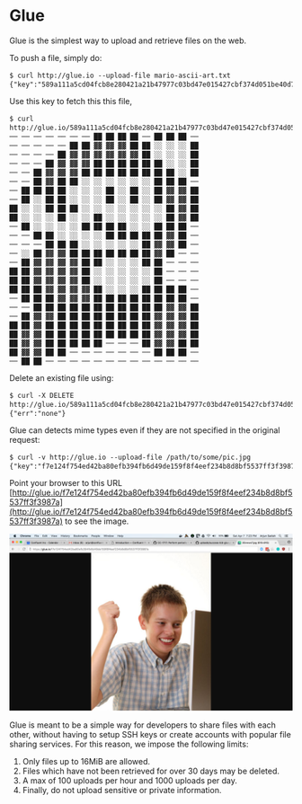 # Glue

Glue is the simplest way to upload and retrieve files on the web. 

To push a file, simply do: 

```
$ curl http://glue.io --upload-file mario-ascii-art.txt 
{"key":"589a111a5cd04fcb8e280421a21b47977c03bd47e015427cbf374d051be40d7f"}
```
Use this key to fetch this this file, 

```
$ curl http://glue.io/589a111a5cd04fcb8e280421a21b47977c03bd47e015427cbf374d051be40d7f
── ── ── ── ── ── ── ██ ██ ██ ██ ── ██ ██ ██ ── 
── ── ── ── ── ██ ██ ▓▓ ▓▓ ▓▓ ██ ██ ░░ ░░ ░░ ██ 
── ── ── ── ██ ▓▓ ▓▓ ▓▓ ▓▓ ▓▓ ▓▓ ██ ░░ ░░ ░░ ██ 
── ── ── ██ ▓▓ ▓▓ ▓▓ ██ ██ ██ ██ ██ ██ ░░ ░░ ██ 
── ── ██ ▓▓ ▓▓ ▓▓ ██ ██ ██ ██ ██ ██ ██ ██ ░░ ██ 
── ── ██ ▓▓ ██ ██ ░░ ░░ ░░ ░░ ░░ ░░ ██ ██ ██ ── 
── ██ ██ ██ ██ ░░ ░░ ░░ ██ ░░ ██ ░░ ██ ▓▓ ▓▓ ██ 
── ██ ░░ ██ ██ ░░ ░░ ░░ ██ ░░ ██ ░░ ██ ▓▓ ▓▓ ██ 
██ ░░ ░░ ██ ██ ██ ░░ ░░ ░░ ░░ ░░ ░░ ░░ ██ ▓▓ ██ 
██ ░░ ░░ ░░ ██ ░░ ░░ ██ ░░ ░░ ░░ ░░ ░░ ██ ▓▓ ██ 
── ██ ░░ ░░ ░░ ░░ ██ ██ ██ ██ ░░ ░░ ██ ██ ██ ── 
── ── ██ ██ ░░ ░░ ░░ ░░ ██ ██ ██ ██ ██ ▓▓ ██ ── 
── ── ── ██ ██ ██ ░░ ░░ ░░ ░░ ░░ ██ ▓▓ ▓▓ ██ ── 
── ░░ ██ ▓▓ ▓▓ ██ ██ ██ ██ ██ ██ ██ ▓▓ ██ ── ── 
── ██ ▓▓ ▓▓ ▓▓ ▓▓ ██ ██ ░░ ░░ ░░ ██ ██ ── ── ── 
██ ██ ▓▓ ▓▓ ▓▓ ▓▓ ██ ░░ ░░ ░░ ░░ ░░ ██ ── ── ── 
██ ██ ▓▓ ▓▓ ▓▓ ▓▓ ██ ░░ ░░ ░░ ░░ ░░ ██ ── ── ── 
██ ██ ██ ▓▓ ▓▓ ▓▓ ▓▓ ██ ░░ ░░ ░░ ██ ██ ██ ██ ── 
── ██ ██ ██ ▓▓ ▓▓ ▓▓ ██ ██ ██ ██ ██ ██ ██ ██ ── 
── ── ██ ██ ██ ██ ██ ██ ██ ██ ██ ██ ██ ▓▓ ▓▓ ██ 
── ██ ▓▓ ▓▓ ██ ██ ██ ██ ██ ██ ██ ██ ▓▓ ▓▓ ▓▓ ██ 
██ ██ ▓▓ ██ ██ ██ ██ ██ ██ ██ ██ ██ ▓▓ ▓▓ ▓▓ ██ 
██ ▓▓ ▓▓ ██ ██ ██ ██ ██ ██ ██ ██ ██ ▓▓ ▓▓ ▓▓ ██ 
██ ▓▓ ▓▓ ██ ██ ██ ██ ██ ── ── ── ██ ▓▓ ▓▓ ██ ██ 
██ ▓▓ ▓▓ ██ ██ ── ── ── ── ── ── ── ██ ██ ██ ── 
── ██ ██ ── ── ── ── ── ── ── ── ── ── ── ── ──

```

Delete an existing file using: 

```
$ curl -X DELETE http://glue.io/589a111a5cd04fcb8e280421a21b47977c03bd47e015427cbf374d051be40d7f
{"err":"none"}
```

Glue can detects mime types even if they are not specified in the original request:

```
$ curl -v http://glue.io --upload-file /path/to/some/pic.jpg
{"key":"f7e124f754ed42ba80efb394fb6d49de159f8f4eef234b8d8bf5537ff3f3987a"}
```

Point your browser to this URL [http://glue.io/f7e124f754ed42ba80efb394fb6d49de159f8f4eef234b8d8bf5537ff3f3987a](http://glue.io/f7e124f754ed42ba80efb394fb6d49de159f8f4eef234b8d8bf5537ff3f3987a) to see the image.

![Render images in browser](https://raw.githubusercontent.com/wicknicks/uploads/master/success-kid-glue.png)


Glue is meant to be a simple way for developers to share files with each other, without having to setup SSH keys or create accounts with popular file sharing services. For this reason, we impose the following limits:

1. Only files up to 16MiB are allowed.
2. Files which have not been retrieved for over 30 days may be deleted.
3. A max of 100 uploads per hour and 1000 uploads per day.
4. Finally, do not upload sensitive or private information. 
